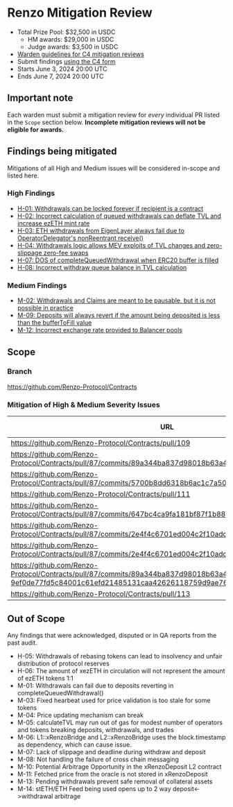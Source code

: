 # Renzo Mitigation Review
- Total Prize Pool: $32,500 in USDC
  - HM awards: $29,000 in USDC
  - Judge awards: $3,500 in USDC
- [Warden guidelines for C4 mitigation reviews](https://code4rena.notion.site/Guidelines-for-C4-mitigation-reviews-ed10fc5cfbf640bd8dcec66f38b343c4)
- Submit findings [using the C4 form](https://code4rena.com/contests/2024-06-renzo-mitigation-review/submit)
- Starts June 3, 2024 20:00 UTC 
- Ends June 7, 2024 20:00 UTC 

## Important note 

Each warden must submit a mitigation review for *every* individual PR listed in the `Scope` section below. **Incomplete mitigation reviews will not be eligible for awards.**

## Findings being mitigated

Mitigations of all High and Medium issues will be considered in-scope and listed here.

### High Findings

- [H-01: Withdrawals can be locked forever if recipient is a contract](https://github.com/code-423n4/2024-04-renzo-findings/issues/612)
- [H-02: Incorrect calculation of queued withdrawals can deflate TVL and increase ezETH mint rate](https://github.com/code-423n4/2024-04-renzo-findings/issues/395)
- [H-03: ETH withdrawals from EigenLayer always fail due to OperatorDelegator's nonReentrant receive()](https://github.com/code-423n4/2024-04-renzo-findings/issues/368)
- [H-04: Withdrawals logic allows MEV exploits of TVL changes and zero-slippage zero-fee swaps](https://github.com/code-423n4/2024-04-renzo-findings/issues/326)
- [H-07: DOS of completeQueuedWithdrawal when ERC20 buffer is filled](https://github.com/code-423n4/2024-04-renzo-findings/issues/87)
- [H-08: Incorrect withdraw queue balance in TVL calculation](https://github.com/code-423n4/2024-04-renzo-findings/issues/28)

### Medium Findings
- [M-02: Withdrawals and Claims are meant to be pausable, but it is not possible in practice](https://github.com/code-423n4/2024-04-renzo-findings/issues/569)
- [M-09: Deposits will always revert if the amount being deposited is less than the bufferToFill value](https://github.com/code-423n4/2024-04-renzo-findings/issues/198)
- [M-12: Incorrect exchange rate provided to Balancer pools](https://github.com/code-423n4/2024-04-renzo-findings/issues/113)



## Scope

### Branch

https://github.com/Renzo-Protocol/Contracts

### Mitigation of High & Medium Severity Issues

| URL                                                                                                                                                                        | Mitigation of |
| -------------------------------------------------------------------------------------------------------------------------------------------------------------------------- | ------------- |
| https://github.com/Renzo-Protocol/Contracts/pull/109                                                                                                                       | H-01          |
| https://github.com/Renzo-Protocol/Contracts/pull/87/commits/89a344ba837d98018b63a450666a72b0827aa8cf                                                                       | H-02          |
| https://github.com/Renzo-Protocol/Contracts/pull/87/commits/5700b8dd6318b6ac1c7a50875a12b167da65f032                                                                       | H-03          |
| https://github.com/Renzo-Protocol/Contracts/pull/111                                                                                                                       | H-04          |
| https://github.com/Renzo-Protocol/Contracts/pull/87/commits/647bc4ca9fa181bf87f1b885e09a887bd0eb6c7c                                                                       | H-07          |
| https://github.com/Renzo-Protocol/Contracts/pull/87/commits/2e4f4c6701ed004c2f10addde2d3089ac1b3d032                                                                       | H-08          |
| https://github.com/Renzo-Protocol/Contracts/pull/87/commits/2e4f4c6701ed004c2f10addde2d3089ac1b3d032                                                                       | M-02          |
| https://github.com/Renzo-Protocol/Contracts/pull/87/commits/89a344ba837d98018b63a450666a72b0827aa8cf#diff-9ef0de77fd5c84001c61efd21485131caa42626118759d9ae76d8b652726dc8c | M-09          |
| https://github.com/Renzo-Protocol/Contracts/pull/113                                                                                                                       | M-12          |

## Out of Scope

Any findings that were acknowledged, disputed or in QA reports from the past audit.

- H-05: Withdrawals of rebasing tokens can lead to insolvency and unfair distribution of protocol reserves
- H-06: The amount of xezETH in circulation will not represent the amount of ezETH tokens 1:1
- M-01: Withdrawals can fail due to deposits reverting in completeQueuedWithdrawal()
- M-03: Fixed hearbeat used for price validation is too stale for some tokens
- M-04: Price updating mechanism can break
- M-05: calculateTVL may run out of gas for modest number of operators and tokens breaking deposits, withdrawals, and trades
- M-06: L1::xRenzoBridge and L2::xRenzoBridge uses the block.timestamp as dependency, which can cause issue.
- M-07: Lack of slippage and deadline during withdraw and deposit
- M-08: Not handling the failure of cross chain messaging
- M-10: Potential Arbitrage Opportunity in the xRenzoDeposit L2 contract
- M-11: Fetched price from the oracle is not stored in xRenzoDeposit
- M-13: Pending withdrawals prevent safe removal of collateral assets
- M-14: stETH/ETH Feed being used opens up to 2 way deposit<->withdrawal arbitrage
